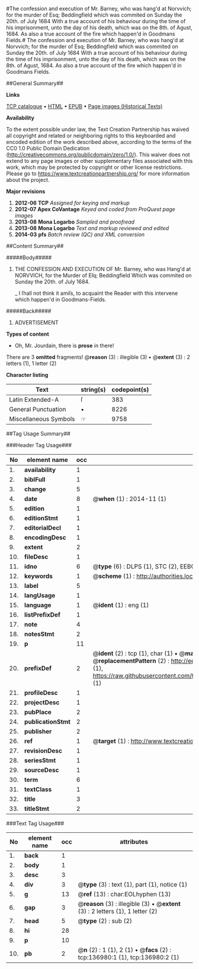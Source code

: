 #The confession and execution of Mr. Barney, who was hang'd at Norvvich; for the murder of Esq; Beddingfield which was commited on Sunday the 20th. of July 1684 With a true account of his behaviour during the time of his imprisonment, unto the day of his death, which was on the 8th. of Agust, 1684. As also a true account of the fire which happen'd in Goodmans Fields.#
The confession and execution of Mr. Barney, who was hang'd at Norvvich; for the murder of Esq; Beddingfield which was commited on Sunday the 20th. of July 1684 With a true account of his behaviour during the time of his imprisonment, unto the day of his death, which was on the 8th. of Agust, 1684. As also a true account of the fire which happen'd in Goodmans Fields.

##General Summary##

**Links**

[TCP catalogue](http://www.ota.ox.ac.uk/tcp/)  • 
[HTML](http://tei.it.ox.ac.uk/tcp/Texts-HTML/free/A80/A80315.html)  • 
[EPUB](http://tei.it.ox.ac.uk/tcp/Texts-EPUB/free/A80/A80315.epub) • 
[Page images (Historical Texts)](https://historicaltexts.jisc.ac.uk/eebo-99897276e)

**Availability**

To the extent possible under law, the Text Creation Partnership has waived all copyright and related or neighboring rights to this keyboarded and encoded edition of the work described above, according to the terms of the CC0 1.0 Public Domain Dedication (http://creativecommons.org/publicdomain/zero/1.0/). This waiver does not extend to any page images or other supplementary files associated with this work, which may be protected by copyright or other license restrictions. Please go to https://www.textcreationpartnership.org/ for more information about the project.

**Major revisions**

1. __2012-06__ __TCP__ *Assigned for keying and markup*
1. __2012-07__ __Apex CoVantage__ *Keyed and coded from ProQuest page images*
1. __2013-08__ __Mona Logarbo__ *Sampled and proofread*
1. __2013-08__ __Mona Logarbo__ *Text and markup reviewed and edited*
1. __2014-03__ __pfs__ *Batch review (QC) and XML conversion*

##Content Summary##

#####Body#####

1. THE CONFESSION AND EXECUTION OF Mr. Barney, who was Hang'd at NORVVICH, for the Murder of Eſq; Beddingfield Which was commited on Sunday the 20th. of July 1684.

    _ I ſhall not think it amiſs, to acquaint the Reader with this intervene which happen'd in Goodmans-Fields.

#####Back#####

1. ADVERTISEMENT

**Types of content**

  * Oh, Mr. Jourdain, there is **prose** in there!

There are 3 **omitted** fragments! 
 @__reason__ (3) : illegible (3)  •  @__extent__ (3) : 2 letters (1), 1 letter (2)

**Character listing**


|Text|string(s)|codepoint(s)|
|---|---|---|
|Latin Extended-A|ſ|383|
|General Punctuation|•|8226|
|Miscellaneous Symbols|☞|9758|

##Tag Usage Summary##

###Header Tag Usage###

|No|element name|occ|attributes|
|---|---|---|---|
|1.|__availability__|1||
|2.|__biblFull__|1||
|3.|__change__|5||
|4.|__date__|8| @__when__ (1) : 2014-11 (1)|
|5.|__edition__|1||
|6.|__editionStmt__|1||
|7.|__editorialDecl__|1||
|8.|__encodingDesc__|1||
|9.|__extent__|2||
|10.|__fileDesc__|1||
|11.|__idno__|6| @__type__ (6) : DLPS (1), STC (2), EEBO-CITATION (1), PROQUEST (1), VID (1)|
|12.|__keywords__|1| @__scheme__ (1) : http://authorities.loc.gov/ (1)|
|13.|__label__|5||
|14.|__langUsage__|1||
|15.|__language__|1| @__ident__ (1) : eng (1)|
|16.|__listPrefixDef__|1||
|17.|__note__|4||
|18.|__notesStmt__|2||
|19.|__p__|11||
|20.|__prefixDef__|2| @__ident__ (2) : tcp (1), char (1)  •  @__matchPattern__ (2) : ([0-9\-]+):([0-9IVX]+) (1), (.+) (1)  •  @__replacementPattern__ (2) : http://eebo.chadwyck.com/downloadtiff?vid=$1&page=$2 (1), https://raw.githubusercontent.com/textcreationpartnership/Texts/master/tcpchars.xml#$1 (1)|
|21.|__profileDesc__|1||
|22.|__projectDesc__|1||
|23.|__pubPlace__|2||
|24.|__publicationStmt__|2||
|25.|__publisher__|2||
|26.|__ref__|1| @__target__ (1) : http://www.textcreationpartnership.org/docs/. (1)|
|27.|__revisionDesc__|1||
|28.|__seriesStmt__|1||
|29.|__sourceDesc__|1||
|30.|__term__|6||
|31.|__textClass__|1||
|32.|__title__|3||
|33.|__titleStmt__|2||


###Text Tag Usage###

|No|element name|occ|attributes|
|---|---|---|---|
|1.|__back__|1||
|2.|__body__|1||
|3.|__desc__|3||
|4.|__div__|3| @__type__ (3) : text (1), part (1), notice (1)|
|5.|__g__|13| @__ref__ (13) : char:EOLhyphen (13)|
|6.|__gap__|3| @__reason__ (3) : illegible (3)  •  @__extent__ (3) : 2 letters (1), 1 letter (2)|
|7.|__head__|5| @__type__ (2) : sub (2)|
|8.|__hi__|28||
|9.|__p__|10||
|10.|__pb__|2| @__n__ (2) : 1 (1), 2 (1)  •  @__facs__ (2) : tcp:136980:1 (1), tcp:136980:2 (1)|
